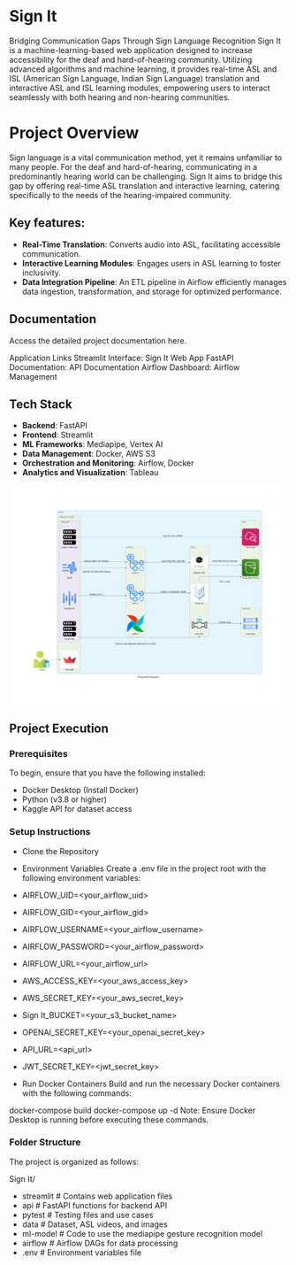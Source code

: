 # Sign It
Bridging Communication Gaps Through Sign Language Recognition
Sign It is a machine-learning-based web application designed to increase accessibility for the deaf and hard-of-hearing community. Utilizing advanced algorithms and machine learning, it provides real-time ASL and ISL (American Sign Language, Indian Sign Language) translation and interactive ASL and ISL learning modules, empowering users to interact seamlessly with both hearing and non-hearing communities.

# Project Overview
Sign language is a vital communication method, yet it remains unfamiliar to many people. For the deaf and hard-of-hearing, communicating in a predominantly hearing world can be challenging. Sign It aims to bridge this gap by offering real-time ASL translation and interactive learning, catering specifically to the needs of the hearing-impaired community.

## Key features:

- **Real-Time Translation**: Converts audio into ASL, facilitating accessible communication.
- **Interactive Learning Modules**: Engages users in ASL learning to foster inclusivity.
- **Data Integration Pipeline**: An ETL pipeline in Airflow efficiently manages data ingestion, transformation, and storage for optimized performance.

## Documentation
Access the detailed project documentation here.

Application Links
Streamlit Interface: Sign It Web App
FastAPI Documentation: API Documentation
Airflow Dashboard: Airflow Management

## Tech Stack
- **Backend**: FastAPI
- **Frontend**: Streamlit
- **ML Frameworks**: Mediapipe, Vertex AI
- **Data Management**: Docker, AWS S3
- **Orchestration and Monitoring**: Airflow, Docker 
- **Analytics and Visualization**: Tableau

![Architecture Diagram](/architecture_diagrams/proposed_diagram.png)


## Project Execution

### Prerequisites
To begin, ensure that you have the following installed:

- Docker Desktop (Install Docker)
- Python (v3.8 or higher)
- Kaggle API for dataset access


### Setup Instructions
- Clone the Repository

- Environment Variables Create a .env file in the project root with the following environment variables:

- AIRFLOW_UID=<your_airflow_uid>
- AIRFLOW_GID=<your_airflow_gid>
- AIRFLOW_USERNAME=<your_airflow_username>
- AIRFLOW_PASSWORD=<your_airflow_password>
- AIRFLOW_URL=<your_airflow_url>

- AWS_ACCESS_KEY=<your_aws_access_key>
- AWS_SECRET_KEY=<your_aws_secret_key>
- Sign It_BUCKET=<your_s3_bucket_name>

- OPENAI_SECRET_KEY=<your_openai_secret_key>
- API_URL=<api_url>
- JWT_SECRET_KEY=<jwt_secret_key>

- Run Docker Containers Build and run the necessary Docker containers with the following commands:

docker-compose build
docker-compose up -d
Note: Ensure Docker Desktop is running before executing these commands.

### Folder Structure
The project is organized as follows:

Sign It/
- streamlit       # Contains web application files
-  api            # FastAPI functions for backend API
- pytest          # Testing files and use cases
- data            # Dataset, ASL videos, and images
- ml-model        # Code to use the mediapipe gesture recognition model
- airflow         # Airflow DAGs for data processing
- .env            # Environment variables file




